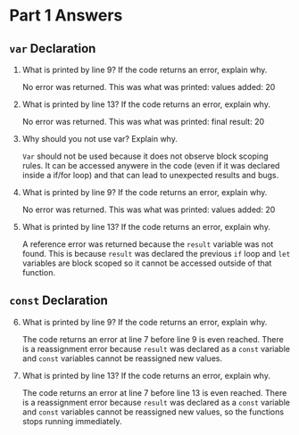 # Part 1 Answers

## `var` Declaration
1. What is printed by line 9? If the code returns an error, explain why. 
   
    No error was returned. This was what was printed: values added: 20
2. What is printed by line 13? If the code returns an error, explain why. 
   
    No error was returned. This was what was printed: final result: 20
3. Why should you not use var? Explain why.
   
    `Var` should not be used because it does not observe block scoping rules. It can be accessed anywere in the code (even if it was declared inside a if/for loop) and that can lead to unexpected results and bugs.
4. What is printed by line 9? If the code returns an error, explain why. 
   
    No error was returned. This was what was printed: values added: 20
5. What is printed by line 13? If the code returns an error, explain why. 
   
    A reference error was returned because the `result` variable was not found. This is because `result` was declared the previous `if` loop and `let` variables are block scoped so it cannot be accessed outside of that function.

## `const` Declaration
6. What is printed by line 9? If the code returns an error, explain why.
   
    The code returns an error at line 7 before line 9 is even reached. There is a reassignment error because `result` was declared as a `const` variable and `const` variables cannot be reassigned new values.
7. What is printed by line 13? If the code returns an error, explain why. 
   
    The code returns an error at line 7 before line 13 is even reached. There is a reassignment error because `result` was 
    declared as a `const` variable and `const` variables cannot be reassigned new values, so the functions stops running immediately.
